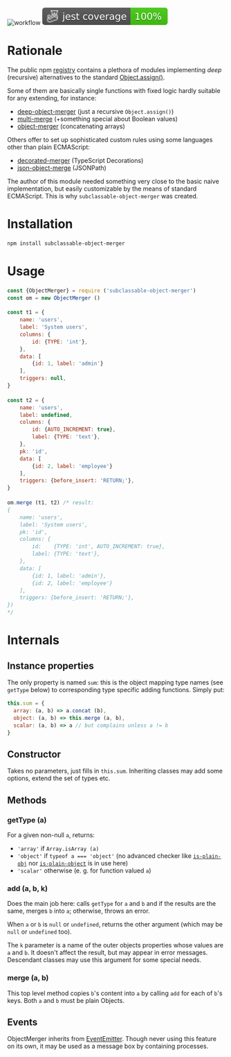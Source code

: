 ![workflow](https://github.com/do-/node-subclassable-object-merger/actions/workflows/main.yml/badge.svg)
![Jest coverage](./badges/coverage-jest%20coverage.svg)

# Rationale

The public npm [registry](https://www.npmjs.com/) contains a plethora of modules implementing _deep_ (recursive) alternatives to the standard [Object.assign()](https://developer.mozilla.org/en-US/docs/Web/JavaScript/Reference/Global_Objects/Object/assign).

Some of them are basically single functions with fixed logic hardly suitable for any extending, for instance:
* [deep-object-merger](https://github.com/DavideCometa/Deep-Object-Merger) (just a recursive `Object.assign()`)
* [multi-merge](https://github.com/eballci/multi-merge) (+something special about Boolean values)
* [object-merger](https://github.com/jarradseers/object-merger) (concatenating arrays)

Others offer to set up sophisticated custom rules using some languages other than plain ECMAScript:
* [decorated-merger](https://github.com/neckaros/decorated-merger) (TypeScript Decorations)
* [json-object-merge](https://github.com/sodaru/json-object-merge) (JSONPath)

The author of this module needed something very close to the basic naive implementation, but easily customizable by the means of standard ECMAScript. This is why `subclassable-object-merger` was created.

# Installation
```sh
npm install subclassable-object-merger
```

# Usage
```js
const {ObjectMerger} = require ('subclassable-object-merger')
const om = new ObjectMerger ()

const t1 = {
	name: 'users',
	label: 'System users',
	columns: {
		id: {TYPE: 'int'},
	},
	data: [
		{id: 1, label: 'admin'}
	],
	triggers: null,
}

const t2 = {
	name: 'users',
	label: undefined,
	columns: {
		id: {AUTO_INCREMENT: true},
		label: {TYPE: 'text'},
	},
	pk: 'id',
	data: [
		{id: 2, label: 'employee'}
	],
	triggers: {before_insert: 'RETURN;'},
}

om.merge (t1, t2) /* result:
{
	name: 'users',
	label: 'System users',
	pk: 'id',
	columns: {
		id:    {TYPE: 'int', AUTO_INCREMENT: true},
		label: {TYPE: 'text'},
	},
	data: [
		{id: 1, label: 'admin'},
		{id: 2, label: 'employee'}
	],
	triggers: {before_insert: 'RETURN;'},
})
*/
```

# Internals
## Instance properties
The only property is named `sum`: this is the object mapping type names (see `getType` below) to corresponding type specific adding functions. Simply put:
```js
this.sum = {
  array: (a, b) => a.concat (b),
  object: (a, b) => this.merge (a, b),			
  scalar: (a, b) => a // but complains unless a != b
}
```
## Constructor
Takes no parameters, just fills in `this.sum`. Inheriting classes may add some options, extend the set of types etc.

## Methods
### getType (a)
For a given non-null `a`, returns:
* `'array'` if `Array.isArray (a)`
* `'object'` if `typeof a === 'object'` (no advanced checker like [`is-plain-obj`](https://github.com/sindresorhus/is-plain-obj#is-plain-obj) nor [`is-plain-object`](https://github.com/jonschlinkert/is-plain-object) is in use here)
* `'scalar'` otherwise (e. g. for function valued `a`)

### add (a, b, k)
Does the main job here: calls `getType` for `a` and `b` and if the results are the same, merges `b` into `a`; otherwise, throws an error.

When `a` or `b` is `null` or `undefined`, returns the other argument (which may be `null` or `undefined` too).

The `k` parameter is a name of the outer objects properties whose values are `a` and `b`. It doesn't affect the result, but may appear in error messages. Descendant classes may use this argument for some special needs.

### merge (a, b)
This top level method copies `b`'s content into `a` by calling `add` for each of `b`'s keys. Both `a` and `b` must be plain Objects.

## Events
ObjectMerger inherits from [EventEmitter](https://nodejs.org/api/events.html#class-eventemitter). Though never using this feature on its own, it may be used as a message box by containing processes.